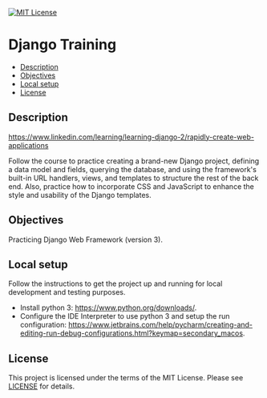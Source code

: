 [![MIT License](https://img.shields.io/badge/License-MIT-green.svg)](LICENSE.md)

# Django Training

* [Description](#description)
* [Objectives](#objectives)
* [Local setup](#local-setup)
* [License](#license)

## Description
https://www.linkedin.com/learning/learning-django-2/rapidly-create-web-applications

Follow the course to practice creating a brand-new Django project, defining a data model and fields, querying the 
database, and using the framework's built-in URL handlers, views, and templates to structure the rest of the back end. 
Also, practice how to incorporate CSS and JavaScript to enhance the style and usability of the Django templates.

## Objectives
Practicing Django Web Framework (version 3).

## Local setup
Follow the instructions to get the project up and running for local development and testing purposes.
- Install python 3: https://www.python.org/downloads/.
- Configure the IDE Interpreter to use python 3 and setup the run configuration: 
https://www.jetbrains.com/help/pycharm/creating-and-editing-run-debug-configurations.html?keymap=secondary_macos.

## License
This project is licensed under the terms of the MIT License.
Please see [LICENSE](LICENSE.md) for details.